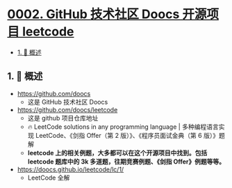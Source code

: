 # [0002. GitHub 技术社区 Doocs 开源项目 leetcode](https://github.com/tnotesjs/TNotes.algorithms/tree/main/notes/0002.%20GitHub%20%E6%8A%80%E6%9C%AF%E7%A4%BE%E5%8C%BA%20Doocs%20%E5%BC%80%E6%BA%90%E9%A1%B9%E7%9B%AE%20leetcode)

<!-- region:toc -->

- [1. 📝 概述](#1--概述)

<!-- endregion:toc -->

## 1. 📝 概述

- https://github.com/doocs
  - 这是 GitHub 技术社区 Doocs
- https://github.com/doocs/leetcode
  - 这是 github 项目仓库地址
  - 🔥 LeetCode solutions in any programming language | 多种编程语言实现 LeetCode、《剑指 Offer（第 2 版）》、《程序员面试金典（第 6 版）》题解
  - **leetcode 上的相关例题，大多都可以在这个开源项目中找到。包括 leetcode 题库中的 3k 多道题，往期竞赛例题、《剑指 Offer》例题等等。**
- https://doocs.github.io/leetcode/lc/1/
  - LeetCode 全解
